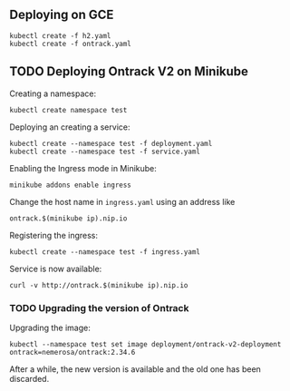 ## Deploying on GCE

    kubectl create -f h2.yaml
    kubectl create -f ontrack.yaml

## TODO Deploying Ontrack V2 on Minikube

Creating a namespace:

    kubectl create namespace test

Deploying an creating a service:

    kubectl create --namespace test -f deployment.yaml
    kubectl create --namespace test -f service.yaml

Enabling the Ingress mode in Minikube:

    minikube addons enable ingress

Change the host name in `ingress.yaml` using an address like

    ontrack.$(minikube ip).nip.io

Registering the ingress:

    kubectl create --namespace test -f ingress.yaml

Service is now available:

    curl -v http://ontrack.$(minikube ip).nip.io

### TODO Upgrading the version of Ontrack

Upgrading the image:

    kubectl --namespace test set image deployment/ontrack-v2-deployment ontrack=nemerosa/ontrack:2.34.6

After a while, the new version is available and the old one has been discarded.

